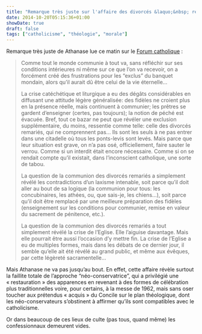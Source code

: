 ```yaml
---
title: "Remarque très juste sur l'affaire des divorcés &laquo;&nbsp; remariés&nbsp;&raquo;"
date: 2014-10-20T05:15:36+01:00
showDate: true
draft: false
tags: ["catholicisme", "théologie", "morale"]
---
```


Remarque très juste de Athanase lue ce matin sur le [Forum catholique](https://www.leforumcatholique.org/forum.php) :

> Comme tout le monde communie à tout va, sans réfléchir sur ses conditions intérieures ni même sur ce que l’on va recevoir, on a forcément créé des frustrations pour les “exclus” du banquet mondain, alors qu’il aurait dû être celui de la vie éternelle…
> 
> La crise catéchétique et liturgique a eu des dégâts considérables en diffusant une attitude légère généralisée: des fidèles ne croient plus en la présence réelle, mais continuent à communier; les prêtres se gardent d’enseigner (certes, pas toujours); la notion de péché est évacuée. Bref, tout ce bazar ne peut que révéler une exclusion supplémentaire, du moins, ressentie comme telle: celle des divorcés remariés, qui ne comprennent pas… Ils sont les seuls à ne pas entrer dans une citadelle où tous les ponts-levis sont levés. Mais parce que leur situation est grave, on n’a pas osé, officiellement, faire sauter le verrou. Comme si un interdit était encore nécessaire. Comme si on se rendait compte qu’il existait, dans l’inconscient catholique, une sorte de tabou.
> 
> La question de la communion des divorcés remariés a simplement révélé les contradictions d’un laxisme intenable, soit parce qu’il doit aller au bout de sa logique (la communion pour tous: les concubinaires, les athées, ou, que sais-je, les chiens…), soit parce qu’il doit être remplacé par une meilleure préparation des fidèles (enseignement sur les conditions pour communier, remise en valeur du sacrement de pénitence, etc.).
> 
> La question de la communion des divorcés remariés a tout simplement révélé la crise de l’Eglise. Elle l’aiguise davantage. Mais elle pourrait être aussi l’occasion d’y mettre fin. La crise de l’Eglise a eu de multiples formes, mais dans les débats de ce dernier jour, il semble qu’elle ait été révélé au grand public, et même aux évêques, par cette légèreté sacramentelle…

Mais Athanase ne va pas jusqu’au bout. En effet, cette affaire révèle surtout la faillite totale de l’approche “néo-conservatrice”, qui a privilégié une « restauration » des apparences en revenant à des formes de célébration plus traditionnelles voire, pour certains, à la messe de 1962, mais sans oser toucher aux prétendus « acquis » du Concile sur le plan théologique, dont les néo-conservateurs s’obstinent à affirmer qu’ils sont compatibles avec le catholicisme.

Or dans beaucoup de ces lieux de culte (pas tous, quand même) les confessionnaux demeurent vides.